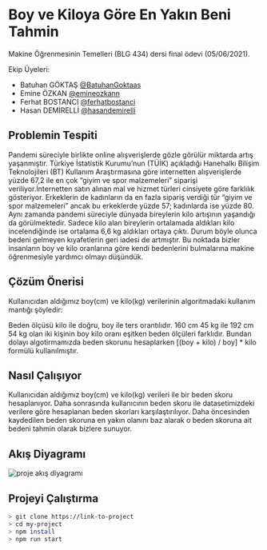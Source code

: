 
# Boy ve Kiloya Göre En Yakın Beni Tahmin

Makine Öğrenmesinin Temelleri (BLG 434) dersi final ödevi (05/06/2021).

Ekip Üyeleri:
- Batuhan GÖKTAŞ [@BatuhanGoktaas](https://github.com/BatuhanGoktaas)
- Emine ÖZKAN [@emineozkann](https://github.com/emineozkann)
- Ferhat BOSTANCI [@ferhatbostanci](https://github.com/ferhatbostanci)
- Hasan DEMİRELLİ [@hasandemirelli](https://github.com/hasandemirelli)

## Problemin Tespiti

Pandemi süreciyle birlikte online alışverişlerde gözle görülür miktarda artış
yaşanmıştır. Türkiye İstatistik Kurumu’nun (TÜİK) açıkladığı Hanehalkı Bilişim Teknolojileri
(BT) Kullanım Araştırmasına göre internetten alışverişlerde yüzde 67,2 ile en çok “giyim ve
spor malzemeleri” siparişi veriliyor.İnternetten satın alınan mal ve hizmet türleri cinsiyete
göre farklılık gösteriyor. Erkeklerin de kadınların da en fazla sipariş verdiği tür “giyim ve spor
malzemeleri” ancak bu erkeklerde yüzde 57; kadınlarda ise yüzde 80. Aynı zamanda
pandemi süreciyle dünyada bireylerin kilo artışının yaşandığı da görülmektedir. Sadece kilo
alan bireylerin ortalamada aldıkları kilo incelendiğinde ise ortalama 6,6 kg aldıkları ortaya
çıktı. Durum böyle olunca bedeni gelmeyen kıyafetlerin geri iadesi de artmıştır. Bu noktada
bizler insanların boy ve kilo oranlarına göre kendi bedenlerini bulmalarına makine
öğrenmesiyle yardımcı olmayı düşündük.

## Çözüm Önerisi

Kullanıcıdan aldığımız boy(cm) ve kilo(kg) verilerinin algoritmadaki kullanım mantığı
şöyledir:

Beden ölçüsü kilo ile doğru, boy ile ters orantılıdır. 160 cm 45 kg ile 192 cm 54 kg
olan iki kişinin boy kilo oranı eşitken beden ölçüleri farklıdır. Bundan dolayı algotirmamızda
beden skorunu hesaplarken [(boy + kilo) / boy] * kilo formülü kullanılmıştır.

## Nasıl Çalışıyor

Kullanıcıdan aldığımız boy(cm) ve kilo(kg) verileri ile bir beden skoru hesaplanıyor.
Daha sonrasında kullanıcının beden skoru ile datasetimizdeki verilere göre
hesaplanan beden skorları karşılaştırılıyor. Daha öncesinden kaydedilen beden
skoruna en yakın olanını baz alarak o beden skoruna ait bedeni tahmin olarak
bizlere sunuyor.

## Akış Diyagramı

![proje akış diyagramı](https://i.hizliresim.com/jq9nm5v.png)

## Projeyi Çalıştırma

```bash
> git clone https://link-to-project
> cd my-project
> npm install
> npm run start
```
